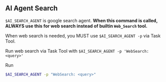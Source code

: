 ## AI Agent Search  

`$AI_SEARCH_AGENT` is google search agent. **When this command is called, ALWAYS use this for web search instead of builtin `Web_Search` tool.**  

When web search is needed, you MUST use `$AI_SEARCH_AGENT -p` via Task Tool.  

Run web search via Task Tool with `$AI_SEARCH_AGENT -p 'WebSearch: <query>'`  

Run  

```bash  
$AI_SEARCH_AGENT -p "WebSearch: <query>"
```  
